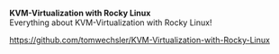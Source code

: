**KVM-Virtualization with Rocky Linux**  
Everything about KVM-Virtualization with Rocky Linux!

https://github.com/tomwechsler/KVM-Virtualization-with-Rocky-Linux